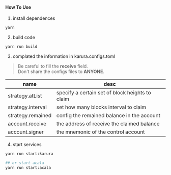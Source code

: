 #### How To Use

1. install dependences
```bash
yarn
```

2. build code
```bash
yarn run build
```

3. complated the information in karura.configs.toml
  > Be careful to fill the **receive** field.   
  > Don't share the configs files to **ANYONE**.

  | name | desc |
  | -- | -- |
  | strategy.atList | specify a certain set of block heights to claim |
  | strategy.interval | set how many blocks interval to claim |
  | strategy.remained| config the remained balance in the account |
  | account.receive | the address of receive the claimed balance |
  | account.signer | the mnemonic of the control account |

4. start services
```bash
yarn run start:karura

## or start acala
yarn run start:acala
```
